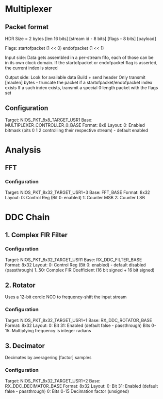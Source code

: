 # Multiplexer

## Packet format
HDR Size = 2 bytes
[len 16 bits] [stream id - 8 bits] [flags - 8 bits] [payload]

Flags:
startofpacket (1 << 0)
endofpacket (1 << 1)

Input side:
Data gets assembled in a per-stream fifo, each of those can be in its own clock domain.
If the startofpacket or endofpacket flag is asserted, the current index is stored 

Output side:
Look for available data
Build + send header
Only transmit [maxlen] bytes - truncate the packet if a startofpacket/endofpacket index exists
If a such index exists, transmit a special 0 length packet with the flags set

## Configuration
Target: NIOS_PKT_8x8_TARGET_USR1
Base: MULTIPLEXER_CONTROLLER_0_BASE
Format: 8x8
Layout:
0: Enabled bitmask (bits 0 1 2 controlling their respective stream) - default enabled


# Analysis
## FFT
### Configuration
Target: NIOS_PKT_8x32_TARGET_USR1+3
Base: FFT_BASE
Format: 8x32
Layout:
0: Control Reg (Bit 0: enabled)
1: Counter MSB 
2: Counter LSB

# DDC Chain
## 1. Complex FIR Filter
### Configuration
Target: NIOS_PKT_8x32_TARGET_USR1
Base: RX_DDC_FILTER_BASE
Format: 8x32
Layout: 
0: Control Reg (Bit 0: enabled) - default disabled (passthrough)
1..50: Complex FIR Coefficient (16 bit signed + 16 bit signed)


## 2. Rotator
Uses a 12-bit cordic NCO to frequency-shift the input stream
### Configuration
Target: NIOS_PKT_8x32_TARGET_USR1+1
Base: RX_DDC_ROTATOR_BASE
Format: 8x32
Layout:
0:
Bit 31: Enabled (default false - passthrough)
Bits 0-15: Multiplying frequency is integer radians 

## 3. Decimator
Decimates by averagering [factor] samples 

### Configuration
Target: NIOS_PKT_8x32_TARGET_USR1+2
Base: RX_DDC_DECIMATOR_BASE
Format: 8x32
Layout:
0: Bit 31: Enabled (default false - passthrough)
0: Bits 0-15 Decimation factor (unsigned)


